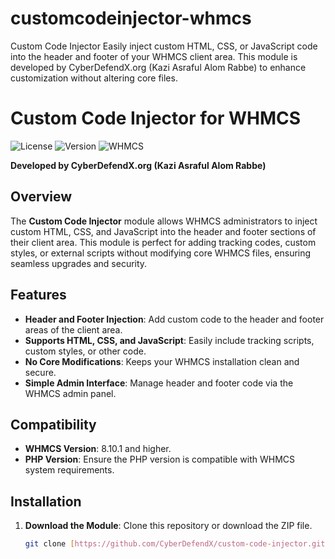 # customcodeinjector-whmcs
Custom Code Injector Easily inject custom HTML, CSS, or JavaScript code into the header and footer of your WHMCS client area. This module is developed by CyberDefendX.org (Kazi Asraful Alom Rabbe) to enhance customization without altering core files.

# Custom Code Injector for WHMCS

![License](https://img.shields.io/badge/license-MIT-blue.svg)
![Version](https://img.shields.io/badge/version-1.0-brightgreen.svg)
![WHMCS](https://img.shields.io/badge/WHMCS-8.10.1%2B-orange.svg)

**Developed by CyberDefendX.org (Kazi Asraful Alom Rabbe)**

## Overview

The **Custom Code Injector** module allows WHMCS administrators to inject custom HTML, CSS, and JavaScript into the header and footer sections of their client area. This module is perfect for adding tracking codes, custom styles, or external scripts without modifying core WHMCS files, ensuring seamless upgrades and security.

## Features

- **Header and Footer Injection**: Add custom code to the header and footer areas of the client area.
- **Supports HTML, CSS, and JavaScript**: Easily include tracking scripts, custom styles, or other code.
- **No Core Modifications**: Keeps your WHMCS installation clean and secure.
- **Simple Admin Interface**: Manage header and footer code via the WHMCS admin panel.

## Compatibility

- **WHMCS Version**: 8.10.1 and higher.
- **PHP Version**: Ensure the PHP version is compatible with WHMCS system requirements.

## Installation

1. **Download the Module**: Clone this repository or download the ZIP file.
   ```bash
   git clone [https://github.com/CyberDefendX/custom-code-injector.git](https://github.com/bigboss821/customcodeinjector-whmcs.git)

